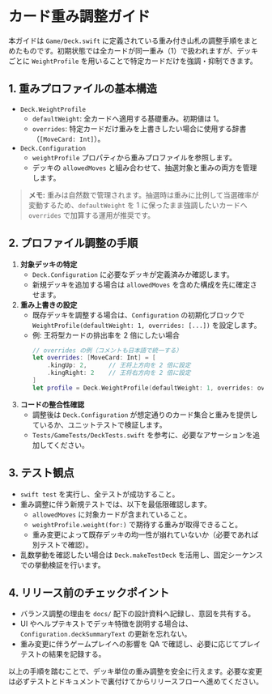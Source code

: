 # カード重み調整ガイド

本ガイドは `Game/Deck.swift` に定義されている重み付き山札の調整手順をまとめたものです。初期状態では全カードが同一重み（1）で扱われますが、デッキごとに `WeightProfile` を用いることで特定カードだけを強調・抑制できます。

## 1. 重みプロファイルの基本構造

- `Deck.WeightProfile`
  - `defaultWeight`: 全カードへ適用する基礎重み。初期値は 1。
  - `overrides`: 特定カードだけ重みを上書きしたい場合に使用する辞書（`[MoveCard: Int]`）。
- `Deck.Configuration`
  - `weightProfile` プロパティから重みプロファイルを参照します。
  - デッキの `allowedMoves` と組み合わせて、抽選対象と重みの両方を管理します。

> **メモ:** 重みは自然数で管理されます。抽選時は重みに比例して当選確率が変動するため、`defaultWeight` を 1 に保ったまま強調したいカードへ `overrides` で加算する運用が推奨です。

## 2. プロファイル調整の手順

1. **対象デッキの特定**
   - `Deck.Configuration` に必要なデッキが定義済みか確認します。
   - 新規デッキを追加する場合は `allowedMoves` を含めた構成を先に確定させます。
2. **重み上書きの設定**
   - 既存デッキを調整する場合は、`Configuration` の初期化ブロックで `WeightProfile(defaultWeight: 1, overrides: [...])` を設定します。
   - 例: 王将型カードの排出率を 2 倍にしたい場合
     ```swift
     // overrides の例（コメントも日本語で統一する）
     let overrides: [MoveCard: Int] = [
         .kingUp: 2,      // 王将上方向を 2 倍に設定
         .kingRight: 2    // 王将右方向を 2 倍に設定
     ]
     let profile = Deck.WeightProfile(defaultWeight: 1, overrides: overrides)
     ```
3. **コードの整合性確認**
   - 調整後は `Deck.Configuration` が想定通りのカード集合と重みを提供しているか、ユニットテストで検証します。
   - `Tests/GameTests/DeckTests.swift` を参考に、必要なアサーションを追加してください。

## 3. テスト観点

- `swift test` を実行し、全テストが成功すること。
- 重み調整に伴う新規テストでは、以下を最低限確認します。
  - `allowedMoves` に対象カードが含まれていること。
  - `weightProfile.weight(for:)` で期待する重みが取得できること。
  - 重み変更によって既存デッキの均一性が崩れていないか（必要であれば別テストで確認）。
- 乱数挙動を確認したい場合は `Deck.makeTestDeck` を活用し、固定シーケンスでの挙動検証を行います。

## 4. リリース前のチェックポイント

- バランス調整の理由を `docs/` 配下の設計資料へ記録し、意図を共有する。
- UI やヘルプテキストでデッキ特徴を説明する場合は、`Configuration.deckSummaryText` の更新を忘れない。
- 重み変更に伴うゲームプレイへの影響を QA で確認し、必要に応じてプレイテストの結果を記録する。

以上の手順を踏むことで、デッキ単位の重み調整を安全に行えます。必要な変更は必ずテストとドキュメントで裏付けてからリリースフローへ進めてください。
